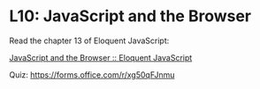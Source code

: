 # L10: JavaScript and the Browser

Read the chapter 13 of Eloquent JavaScript:

[JavaScript and the Browser :: Eloquent JavaScript](https://eloquentjavascript.net/13_browser.html)

Quiz: https://forms.office.com/r/xg50qFJnmu
